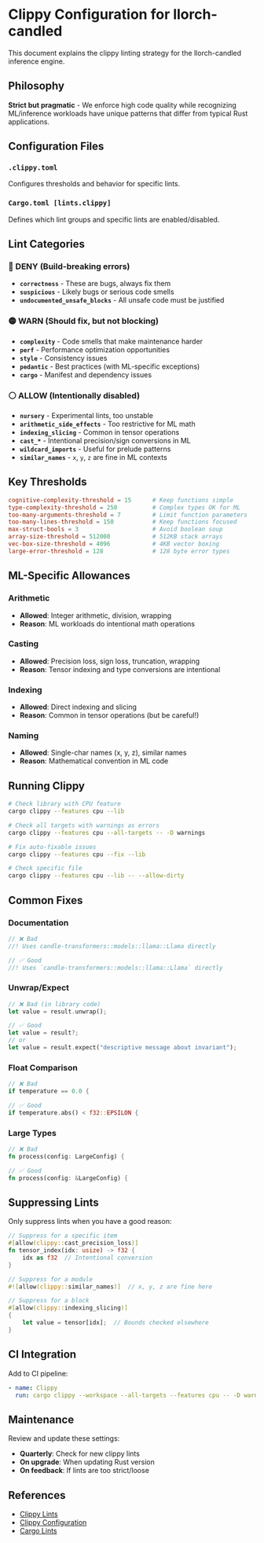 # Clippy Configuration for llorch-candled

This document explains the clippy linting strategy for the llorch-candled inference engine.

## Philosophy

**Strict but pragmatic** - We enforce high code quality while recognizing ML/inference workloads have unique patterns that differ from typical Rust applications.

## Configuration Files

### `.clippy.toml`
Configures thresholds and behavior for specific lints.

### `Cargo.toml [lints.clippy]`
Defines which lint groups and specific lints are enabled/disabled.

## Lint Categories

### 🔴 DENY (Build-breaking errors)

- **`correctness`** - These are bugs, always fix them
- **`suspicious`** - Likely bugs or serious code smells
- **`undocumented_unsafe_blocks`** - All unsafe code must be justified

### 🟡 WARN (Should fix, but not blocking)

- **`complexity`** - Code smells that make maintenance harder
- **`perf`** - Performance optimization opportunities
- **`style`** - Consistency issues
- **`pedantic`** - Best practices (with ML-specific exceptions)
- **`cargo`** - Manifest and dependency issues

### ⚪ ALLOW (Intentionally disabled)

- **`nursery`** - Experimental lints, too unstable
- **`arithmetic_side_effects`** - Too restrictive for ML math
- **`indexing_slicing`** - Common in tensor operations
- **`cast_*`** - Intentional precision/sign conversions in ML
- **`wildcard_imports`** - Useful for prelude patterns
- **`similar_names`** - `x`, `y`, `z` are fine in ML contexts

## Key Thresholds

```toml
cognitive-complexity-threshold = 15      # Keep functions simple
type-complexity-threshold = 250          # Complex types OK for ML
too-many-arguments-threshold = 7         # Limit function parameters
too-many-lines-threshold = 150           # Keep functions focused
max-struct-bools = 3                     # Avoid boolean soup
array-size-threshold = 512000            # 512KB stack arrays
vec-box-size-threshold = 4096            # 4KB vector boxing
large-error-threshold = 128              # 128 byte error types
```

## ML-Specific Allowances

### Arithmetic
- **Allowed**: Integer arithmetic, division, wrapping
- **Reason**: ML workloads do intentional math operations

### Casting
- **Allowed**: Precision loss, sign loss, truncation, wrapping
- **Reason**: Tensor indexing and type conversions are intentional

### Indexing
- **Allowed**: Direct indexing and slicing
- **Reason**: Common in tensor operations (but be careful!)

### Naming
- **Allowed**: Single-char names (x, y, z), similar names
- **Reason**: Mathematical convention in ML code

## Running Clippy

```bash
# Check library with CPU feature
cargo clippy --features cpu --lib

# Check all targets with warnings as errors
cargo clippy --features cpu --all-targets -- -D warnings

# Fix auto-fixable issues
cargo clippy --features cpu --fix --lib

# Check specific file
cargo clippy --features cpu --lib -- --allow-dirty
```

## Common Fixes

### Documentation
```rust
// ❌ Bad
//! Uses candle-transformers::models::llama::Llama directly

// ✅ Good
//! Uses `candle-transformers::models::llama::Llama` directly
```

### Unwrap/Expect
```rust
// ❌ Bad (in library code)
let value = result.unwrap();

// ✅ Good
let value = result?;
// or
let value = result.expect("descriptive message about invariant");
```

### Float Comparison
```rust
// ❌ Bad
if temperature == 0.0 {

// ✅ Good
if temperature.abs() < f32::EPSILON {
```

### Large Types
```rust
// ❌ Bad
fn process(config: LargeConfig) {

// ✅ Good
fn process(config: &LargeConfig) {
```

## Suppressing Lints

Only suppress lints when you have a good reason:

```rust
// Suppress for a specific item
#[allow(clippy::cast_precision_loss)]
fn tensor_index(idx: usize) -> f32 {
    idx as f32  // Intentional conversion
}

// Suppress for a module
#![allow(clippy::similar_names)]  // x, y, z are fine here

// Suppress for a block
#[allow(clippy::indexing_slicing)]
{
    let value = tensor[idx];  // Bounds checked elsewhere
}
```

## CI Integration

Add to CI pipeline:

```yaml
- name: Clippy
  run: cargo clippy --workspace --all-targets --features cpu -- -D warnings
```

## Maintenance

Review and update these settings:
- **Quarterly**: Check for new clippy lints
- **On upgrade**: When updating Rust version
- **On feedback**: If lints are too strict/loose

## References

- [Clippy Lints](https://rust-lang.github.io/rust-clippy/master/)
- [Clippy Configuration](https://doc.rust-lang.org/clippy/configuration.html)
- [Cargo Lints](https://doc.rust-lang.org/cargo/reference/manifest.html#the-lints-section)
